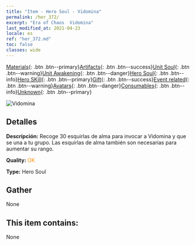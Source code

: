 ```yaml
---
title: "Item - Hero Soul - Vidomina"
permalink: /her_372/
excerpt: "Era of Chaos  Vidomina"
last_modified_at: 2021-04-23
locale: es
ref: "her_372.md"
toc: false
classes: wide
---
```

 [Materials](/ItemsES/){: .btn .btn--primary}[Artifacts](/ItemsES/Artifacts/){: .btn .btn--success}[Unit Soul](/ItemsES/UnitSoul/){: .btn .btn--warning}[Unit Awakening](/ItemsES/UnitAwakening/){: .btn .btn--danger}[Hero Soul](/ItemsES/HeroSoul/){: .btn .btn--info}[Hero SKill](/ItemsES/HeroSkill/){: .btn .btn--primary}[Gift](/ItemsES/Gift/){: .btn .btn--success}[Event related](/ItemsES/Events/){: .btn .btn--warning}[Avatars](/ItemsES/Avatars/){: .btn .btn--danger}[Consumables](/ItemsES/Consumables/){: .btn .btn--info}[Unknown](/ItemsES/Unknown/){: .btn .btn--primary}

 ![Vidomina](/images/h/h_Vidomina.jpg)

## Detalles
 **Descripción:** Recoge 30 esquirlas de alma para invocar a Vidomina y que se una a tu grupo. Las esquirlas de alma también son necesarias para aumentar su rango.

 **Quality:** <span style="color: #FF8C00">OK</span>

 **Type:** Hero Soul

## Gather

  None

## This item contains:

  None

